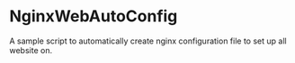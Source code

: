 # NginxWebAutoConfig
A sample script to automatically create nginx configuration file to set up all website on.
